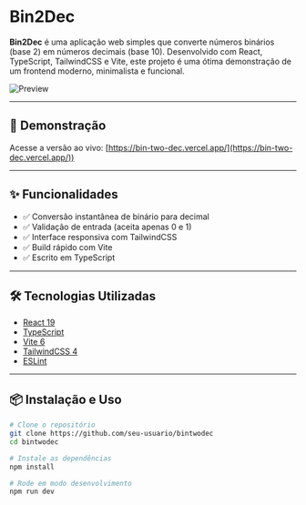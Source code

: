 # Bin2Dec

**Bin2Dec** é uma aplicação web simples que converte números binários (base 2) em números decimais (base 10). Desenvolvido com React, TypeScript, TailwindCSS e Vite, este projeto é uma ótima demonstração de um frontend moderno, minimalista e funcional.

![Preview](./public/screenshot.png)

---

## 🚀 Demonstração

Acesse a versão ao vivo: [https://bin-two-dec.vercel.app/](https://bin-two-dec.vercel.app/))

---

## ✨ Funcionalidades

- ✅ Conversão instantânea de binário para decimal
- ✅ Validação de entrada (aceita apenas 0 e 1)
- ✅ Interface responsiva com TailwindCSS
- ✅ Build rápido com Vite
- ✅ Escrito em TypeScript

---

## 🛠️ Tecnologias Utilizadas

- [React 19](https://react.dev/)
- [TypeScript](https://www.typescriptlang.org/)
- [Vite 6](https://vitejs.dev/)
- [TailwindCSS 4](https://tailwindcss.com/)
- [ESLint](https://eslint.org/)

---

## 📦 Instalação e Uso

```bash
# Clone o repositório
git clone https://github.com/seu-usuario/bintwodec
cd bintwodec

# Instale as dependências
npm install

# Rode em modo desenvolvimento
npm run dev
